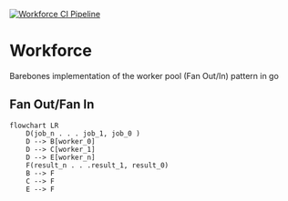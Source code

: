 [![Workforce CI Pipeline](https://github.com/esdatalabs/workforce/actions/workflows/ci.yml/badge.svg?branch=main)](https://github.com/esdatalabs/workforce/actions/workflows/ci.yml)

# Workforce
Barebones implementation of the worker pool (Fan Out/In) pattern in go

## Fan Out/Fan In

```mermaid
flowchart LR
    D(job_n . . . job_1, job_0 )
    D --> B[worker_0]
    D --> C[worker_1]
    D --> E[worker_n]
    F(result_n . . .result_1, result_0)
    B --> F
    C --> F
    E --> F
```